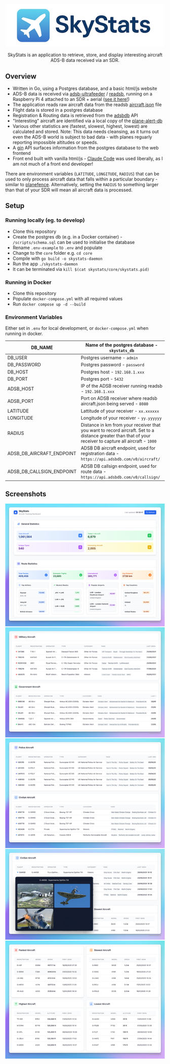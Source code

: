 <div align="center">
    <img src="docs/logo/logo.jpg" width="500px" align="center" alt="sf metadata linter logo" />
</div>
</br>
<div align="center">
    SkyStats is an application to retrieve, store, and display interesting aircraft ADS-B data received via an SDR.
</div>

## Overview

* Written in Go, using a Postgres database, and a basic html/js website
* ADS-B data is received via [adsb-ultrafeeder](https://github.com/sdr-enthusiasts/docker-adsb-ultrafeeder) / [readsb](https://github.com/wiedehopf/readsb), running on a Raspberry Pi 4 attached to an SDR + aerial ([see it here!](docs/setup/aerial.jpg))
* The application reads raw aircraft data from the readsb [aircraft.json](https://github.com/wiedehopf/readsb-githist/blob/dev/README-json.md) file
* Flight data is stored in a postgres database
* Registration & Routing data is retrieved from the [adsbdb](https://github.com/mrjackwills/adsbdb) API
* "Interesting" aircraft are identified via a local copy of the [plane-alert-db](https://github.com/sdr-enthusiasts/plane-alert-db)
* Various other statistics are (fastest, slowest, highest, lowest) are calculated and stored. Note: This data needs cleansing, as it turns out even the ADS-B world is subject to bad data - with planes reguarly reporting impossible altitudes or speeds.
* A [gin](https://gin-gonic.com/) API surfaces information from the postgres database to the web frontend
* Front end built with vanilla html/js - [Claude Code](https://www.anthropic.com/claude-code) was used liberally, as I am not much of a front end developer!

There are environment variables (`LATITUDE`, `LONGITUDE`, `RADIUS`) that can be used to only process aircraft data that falls within a particular boundary - similar to [planefence](https://github.com/sdr-enthusiasts/docker-planefence). Alternatively, setting the `RADIUS` to something larger than that of your SDR will mean all aircraft data is processed.

## Setup

### Running locally (eg. to develop)
* Clone this repository
* Create the postgres db (e.g. in a Docker container) - `/scripts/schema.sql` can be used to initialise the database
* Rename `.env-example` to `.env` and populate
* Change to the `core` folder e.g. `cd core`
* Compile with `go build -o skystats-daemon`
* Run the app `./skystats-daemon`
* It can be terminated via `kill $(cat skystats/core/skystats.pid)`

### Running in Docker
* Clone this repository
* Populate `docker-compose.yml` with all required values
* Run `docker compose up -d --build`


### Environment Variables

Either set in `.env` for local development, or `docker-compose.yml` when running in docker.

| DB_NAME                   | Name of the postgres database - `skystats_db`                                                                                                             |
|---------------------------|-----------------------------------------------------------------------------------------------------------------------------------------------------------|
| DB_USER                   | Postgres username - `admin`                                                                                                                               |
| DB_PASSWORD               | Postgres password - `password`                                                                                                                            |
| DB_HOST                   | Postgres host - `192.168.1.xxx`                                                                                                                           |
| DB_PORT                   | Postgres port - `5432`                                                                                                                                    |
| ADSB_HOST                 | IP of the ADSB receiver running readsb - `192.168.1.xxx`                                                                                                  |
| ADSB_PORT                 | Port on ADSB receiver where readsb aircraft.json being served - `8080`                                                                                    |
| LATITUDE                  | Lattitude of your receiver - `xx.xxxxxx`                                                                                                                  |
| LONGITUDE                 | Longitude of your receiver - `yy.yyyyyy`                                                                                                                  |
| RADIUS                    | Distance in km from your receiver that you want to record aircraft. Set to a distance greater than that of your receiver to capture all aircraft - `1000` |
| ADSB_DB_AIRCRAFT_ENDPOINT | ADSB DB aircraft endpoint, used for registration data - `https://api.adsbdb.com/v0/aircraft/`                                                             |
| ADSB_DB_CALLSIGN_ENDPOINT | ADSB DB callsign endpoint, used for route data - `https://api.adsbdb.com/v0/callsign/`                                                                    |

## Screenshots

![General](docs/screenshots/General2.png)
</br>
![MilGov](docs/screenshots/MilGov.png)
</br>
![PolCiv](docs/screenshots/PolCiv.png)
</br>
![Overlay](docs/screenshots/Overlay.png)
</br>
![Stats](docs/screenshots/Stats.png)
